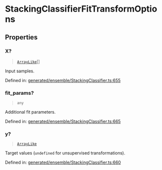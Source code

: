 # StackingClassifierFitTransformOptions

## Properties

### X?

> [`ArrayLike`](../types/ArrayLike.md)[]

Input samples.

Defined in:  [generated/ensemble/StackingClassifier.ts:655](https://github.com/transitive-bullshit/scikit-learn-ts/blob/b59c1ff/packages/sklearn/src/generated/ensemble/StackingClassifier.ts#L655)

### fit\_params?

> `any`

Additional fit parameters.

Defined in:  [generated/ensemble/StackingClassifier.ts:665](https://github.com/transitive-bullshit/scikit-learn-ts/blob/b59c1ff/packages/sklearn/src/generated/ensemble/StackingClassifier.ts#L665)

### y?

> [`ArrayLike`](../types/ArrayLike.md)

Target values (`undefined` for unsupervised transformations).

Defined in:  [generated/ensemble/StackingClassifier.ts:660](https://github.com/transitive-bullshit/scikit-learn-ts/blob/b59c1ff/packages/sklearn/src/generated/ensemble/StackingClassifier.ts#L660)

